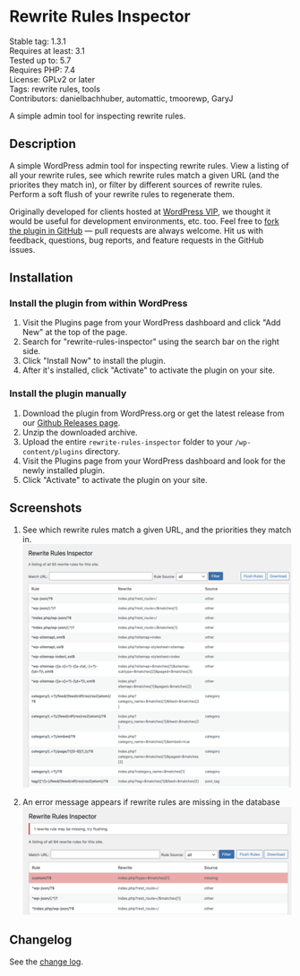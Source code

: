 # Rewrite Rules Inspector

Stable tag: 1.3.1  
Requires at least: 3.1  
Tested up to: 5.7  
Requires PHP: 7.4  
License: GPLv2 or later  
Tags: rewrite rules, tools  
Contributors: danielbachhuber, automattic, tmoorewp, GaryJ

A simple admin tool for inspecting rewrite rules.

## Description

A simple WordPress admin tool for inspecting rewrite rules. View a listing of all your rewrite rules, see which rewrite rules match a given URL (and the priorites they match in), or filter by different sources of rewrite rules. Perform a soft flush of your rewrite rules to regenerate them.

Originally developed for clients hosted at [WordPress VIP](https://wpvip.com/), we thought it would be useful for development environments, etc. too. Feel free to [fork the plugin in GitHub](https://github.com/Automattic/Rewrite-Rules-Inspector/) — pull requests are always welcome. Hit us with feedback, questions, bug reports, and feature requests in the GitHub issues.

## Installation

### Install the plugin from within WordPress

1. Visit the Plugins page from your WordPress dashboard and click "Add New" at the top of the page.
1. Search for "rewrite-rules-inspector" using the search bar on the right side.
1. Click "Install Now" to install the plugin.
1. After it's installed, click "Activate" to activate the plugin on your site.

### Install the plugin manually

1. Download the plugin from WordPress.org or get the latest release from our [Github Releases page](https://github.com/automattic/Rewrite-Rules-Inspector/releases).
1. Unzip the downloaded archive.
1. Upload the entire `rewrite-rules-inspector` folder to your `/wp-content/plugins` directory.
1. Visit the Plugins page from your WordPress dashboard and look for the newly installed plugin.
1. Click "Activate" to activate the plugin on your site.

## Screenshots

1. See which rewrite rules match a given URL, and the priorities they match in.  
   ![The main screen showing the rewrite rules](.wordpress-org/screenshot-1.png)

2. An error message appears if rewrite rules are missing in the database  
   ![One rule is highlighted in red as it is missing](.wordpress-org/screenshot-2.png)
   
## Changelog

See the [change log](https://github.com/automattic/Rewrite-Rules-Inspector/blob/master/CHANGELOG.md).
